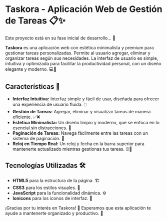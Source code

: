 # Taskora - Aplicación Web de Gestión de Tareas 📋✨

Este proyecto está en su fase inicial de desarrollo... 🚧

**Taskora** es una aplicación web con estética minimalista y premium para gestionar tareas personalizadas. Permite al usuario agregar, eliminar y organizar tareas según sus necesidades. La interfaz de usuario es simple, intuitiva y optimizada para facilitar la productividad personal, con un diseño elegante y moderno. 💻🎯

## Características 🌟

- **Interfaz Intuitiva:** Interfaz simple y fácil de usar, diseñada para ofrecer una experiencia de usuario fluida. 🖱️
- **Gestión de Tareas:** Agregar, eliminar y visualizar tareas de manera eficiente. ✅❌
- **Estética Minimalista:** Un diseño limpio y moderno, que se enfoca en lo esencial sin distracciones. 🎨
- **Paginación de Tareas:** Navega fácilmente entre las tareas con un sistema de paginación. 🔄
- **Reloj en Tiempo Real:** Un reloj y fecha en la barra superior para mantenerte actualizado mientras gestionas tus tareas. ⏰📅

## Tecnologías Utilizadas 🛠️

- **HTML5** para la estructura de la página. 🏗️
- **CSS3** para los estilos visuales. 🎨
- **JavaScript** para la funcionalidad dinámica. ⚙️
- **Ionicons** para los iconos de interfaz. 🔲

¡Gracias por tu interés en Taskora! 🙏 Esperamos que esta aplicación te ayude a mantenerte organizado y productivo. 🚀
